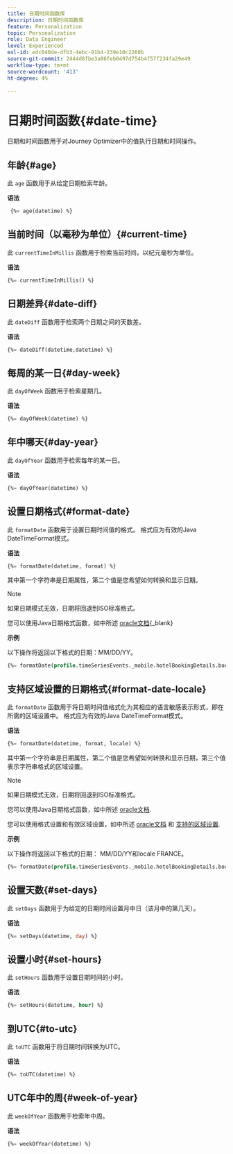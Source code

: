 ```yaml
---
title: 日期时间函数库
description: 日期时间函数库
feature: Personalization
topic: Personalization
role: Data Engineer
level: Experienced
exl-id: edc040de-dfb3-4ebc-91b4-239e10c2260b
source-git-commit: 2444d8fbe3a86feb0497d754b4f57f234fa29e49
workflow-type: tm+mt
source-wordcount: '413'
ht-degree: 4%

---
```


# 日期时间函数{#date-time}

日期和时间函数用于对Journey Optimizer中的值执行日期和时间操作。

## 年龄{#age}

此 `age` 函数用于从给定日期检索年龄。

**语法**

```sql
 {%= age(datetime) %}
```

<!--
**Example**

The following operation gets the value of the identity map for the key `example@example.com`.

```sql
 {%= age(datetime) %}
```
-->

## 当前时间（以毫秒为单位）{#current-time}

此 `currentTimeInMillis` 函数用于检索当前时间，以纪元毫秒为单位。

**语法**

```sql
{%= currentTimeInMillis() %}
```

<!--
**Example**

The following operation gets all the keys for the map `identityMap`.

```sql
{%= keys(identityMap) %}
```
-->

## 日期差异{#date-diff}

此 `dateDiff` 函数用于检索两个日期之间的天数差。

**语法**

```sql
{%= dateDiff(datetime,datetime) %}
```

<!--
**Example**

The following operation gets all the values for the map `identityMap`.

```sql
{%= values(identityMap) %}
```
-->


## 每周的某一日{#day-week}

此 `dayOfWeek` 函数用于检索星期几。

**语法**

```sql
{%= dayOfWeek(datetime) %}
```

<!--
**Example**

The following operation gets all the values for the map `identityMap`.

```sql
{%= values(identityMap) %}
```
-->

## 年中哪天{#day-year}

此 `dayOfYear` 函数用于检索每年的某一日。

**语法**

```sql
{%= dayOfYear(datetime) %}
```

<!--
**Example**

The following operation gets all the values for the map `identityMap`.

```sql
{%= values(identityMap) %}
```
-->

## 设置日期格式{#format-date}

此 `formatDate` 函数用于设置日期时间值的格式。 格式应为有效的Java DateTimeFormat模式。

**语法**

```sql
{%= formatDate(datetime, format) %}
```

其中第一个字符串是日期属性，第二个值是您希望如何转换和显示日期。

>[!NOTE]
>
> 如果日期模式无效，日期将回退到ISO标准格式。
>
> 您可以使用Java日期格式函数，如中所述 [oracle文档](https://docs.oracle.com/javase/8/docs/api/java/time/format/DateTimeFormatter.html){_blank}

**示例**

以下操作将返回以下格式的日期：MM/DD/YY。

```sql
{%= formatDate(profile.timeSeriesEvents._mobile.hotelBookingDetails.bookingDate, "MM/DD/YY") %}
```

## 支持区域设置的日期格式{#format-date-locale}

此 `formatDate` 函数用于将日期时间值格式化为其相应的语言敏感表示形式，即在所需的区域设置中。 格式应为有效的Java DateTimeFormat模式。

**语法**

```sql
{%= formatDate(datetime, format, locale) %}
```

其中第一个字符串是日期属性，第二个值是您希望如何转换和显示日期，第三个值表示字符串格式的区域设置。

>[!NOTE]
>
> 如果日期模式无效，日期将回退到ISO标准格式。
>
> 您可以使用Java日期格式函数，如中所述 [oracle文档](https://docs.oracle.com/javase/8/docs/api/java/time/format/DateTimeFormatter.html).
>
> 您可以使用格式设置和有效区域设置，如中所述 [oracle文档](https://docs.oracle.com/javase/8/docs/api/java/util/Locale.html) 和 [支持的区域设置](https://www.oracle.com/java/technologies/javase/jdk11-suported-locales.html).


**示例**

以下操作将返回以下格式的日期： MM/DD/YY和locale FRANCE。

```sql
{%= formatDate(profile.timeSeriesEvents._mobile.hotelBookingDetails.bookingDate, "MM/DD/YY", "fr_FR") %}
```

## 设置天数{#set-days}

此 `setDays` 函数用于为给定的日期时间设置月中日（该月中的第几天）。

**语法**

```sql
{%= setDays(datetime, day) %}
```

<!--
**Example**

The following operation gets all the values for the map `identityMap`.

```sql
{%= values(identityMap) %}
```
-->

## 设置小时{#set-hours}

此 `setHours` 函数用于设置日期时间的小时。

**语法**

```sql
{%= setHours(datetime, hour) %}
```

<!--
**Example**

The following operation gets all the values for the map `identityMap`.

```sql
{%= values(identityMap) %}
```
-->


## 到UTC{#to-utc}

此 `toUTC` 函数用于将日期时间转换为UTC。


**语法**

```sql
{%= toUTC(datetime) %}
```

<!--
**Example**

The following operation gets all the values for the map `identityMap`.

```sql
{%= values(identityMap) %}
```
-->


## UTC年中的周{#week-of-year}

此 `weekOfYear` 函数用于检索年中周。

**语法**

```sql
{%= weekOfYear(datetime) %}
```

<!--
**Example**

The following operation gets all the values for the map `identityMap`.

```sql
{%= values(identityMap) %}
```
-->